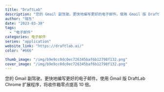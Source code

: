 ```yaml
---
title: "DraftLab"
description: "您的 Gmail 副驾驶。更快地编写更好的电子邮件。使用 Gmail 版 DraftLab Chrome 扩展程序，将收"
author: "瑞东"
date: "2023-03-30"
tags:
  - "电子邮件"
categories: 电子邮件
series: "application"
website_link: "https://draftlab.ai/"
color: "#666"

thumb_image: "/img/b9e9cc0dc0ec726345baf6b12798f132.png"
cover_image: "/img/b9e9cc0dc0ec726345baf6b12798f132.png"
---
```


您的 Gmail 副驾驶。更快地编写更好的电子邮件。使用 Gmail 版 DraftLab Chrome 扩展程序，将收件箱零点提高 10 倍。 